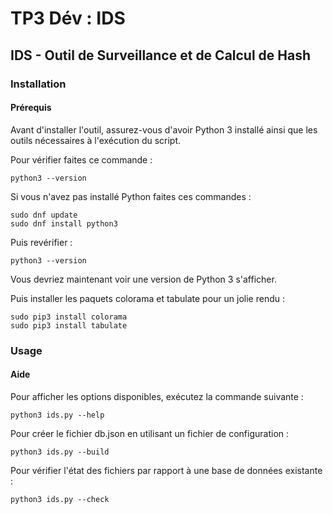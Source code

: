 # TP3 Dév : IDS

## IDS - Outil de Surveillance et de Calcul de Hash

### Installation

#### Prérequis

Avant d'installer l'outil, assurez-vous d'avoir Python 3 installé ainsi que les outils nécessaires à l'exécution du script.

Pour vérifier faites ce commande :

```
python3 --version
```

Si vous n'avez pas installé Python faites ces commandes : 
```
sudo dnf update
sudo dnf install python3
```

Puis revérifier : 
```
python3 --version
```
Vous devriez maintenant voir une version de Python 3 s'afficher.

Puis installer les paquets colorama et tabulate pour un jolie rendu : 
```
sudo pip3 install colorama
sudo pip3 install tabulate
```

### Usage

#### Aide

Pour afficher les options disponibles, exécutez la commande suivante :

```
python3 ids.py --help
```

Pour créer le fichier db.json en utilisant un fichier de configuration :
```
python3 ids.py --build
```

Pour vérifier l'état des fichiers par rapport à une base de données existante :
```
python3 ids.py --check
```

